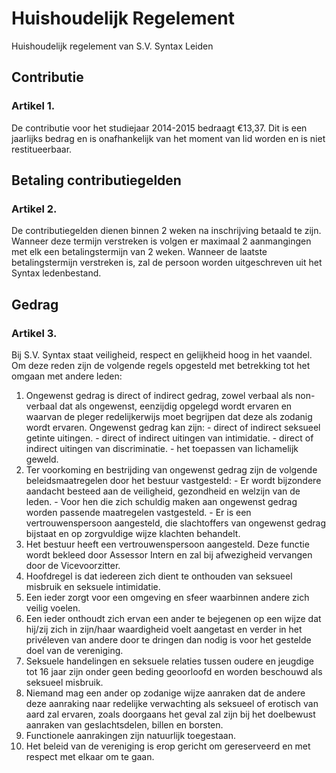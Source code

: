 # Huishoudelijk Regelement

Huishoudelijk regelement van S.V. Syntax Leiden

## Contributie

### Artikel 1.
De contributie voor het studiejaar 2014-2015 bedraagt €13,37. Dit is een jaarlijks bedrag en is onafhankelijk van het moment van lid worden en is niet restitueerbaar.

## Betaling contributiegelden

### Artikel 2.
De contributiegelden dienen binnen 2 weken na inschrijving betaald te zijn. Wanneer deze termijn verstreken is volgen er maximaal 2 aanmangingen met elk een betalingstermijn van 2 weken. Wanneer de laatste betalingstermijn verstreken is, zal de persoon worden uitgeschreven uit het Syntax ledenbestand.

## Gedrag

### Artikel 3.
Bij S.V. Syntax staat veiligheid, respect en gelijkheid hoog in het vaandel. Om deze reden zijn de volgende regels opgesteld met betrekking tot het omgaan met andere leden:
  1. Ongewenst gedrag is direct of indirect gedrag, zowel verbaal als non-verbaal dat als ongewenst, eenzijdig opgelegd wordt ervaren en waarvan de pleger redelijkerwijs moet begrijpen dat deze als zodanig wordt ervaren.
    Ongewenst gedrag kan zijn:
    - direct of indirect seksueel getinte uitingen.
    - direct of indirect uitingen van intimidatie.
    - direct of indirect uitingen van discriminatie.
    - het toepassen van lichamelijk geweld.
  2. Ter voorkoming en bestrijding van ongewenst gedrag zijn de volgende beleidsmaatregelen door het bestuur vastgesteld:
    - Er wordt bijzondere aandacht besteed aan de veiligheid, gezondheid en welzijn van de leden.
    - Voor hen die zich schuldig maken aan ongewenst gedrag worden passende maatregelen vastgesteld.
    - Er is een vertrouwenspersoon aangesteld, die slachtoffers van ongewenst gedrag bijstaat en op zorgvuldige wijze klachten behandelt.
  3. Het bestuur heeft een vertrouwenspersoon aangesteld. Deze functie wordt bekleed door Assessor Intern en zal bij afwezigheid vervangen door de Vicevoorzitter.
  4. Hoofdregel is dat iedereen zich dient te onthouden van seksueel misbruik en seksuele intimidatie.
  5. Een ieder zorgt voor een omgeving en sfeer waarbinnen andere zich veilig voelen.
  6. Een ieder onthoudt zich ervan een ander te bejegenen op een wijze dat hij/zij zich in zijn/haar waardigheid voelt aangetast en verder in het privéleven van andere door te dringen dan nodig is voor het gestelde doel van de vereniging.
  7. Seksuele handelingen en seksuele relaties tussen oudere en jeugdige tot 16 jaar zijn onder geen beding geoorloofd en worden beschouwd als seksueel misbruik.
  8. Niemand mag een ander op zodanige wijze aanraken dat de andere deze aanraking naar redelijke verwachting als seksueel of erotisch van aard zal ervaren, zoals doorgaans het geval zal zijn bij het doelbewust aanraken van geslachtsdelen, billen en borsten.
  9. Functionele aanrakingen zijn natuurlijk toegestaan.
  10. Het beleid van de vereniging is erop gericht om gereserveerd en met respect met elkaar om te gaan.
